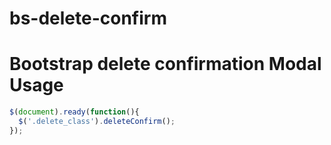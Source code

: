 # bs-delete-confirm
Bootstrap delete confirmation Modal
Usage
=====
```javascript
$(document).ready(function(){
  $('.delete_class').deleteConfirm();
});
```
